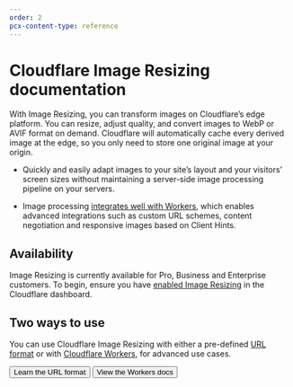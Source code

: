 ```yaml
---
order: 2
pcx-content-type: reference
---
```


# Cloudflare Image Resizing documentation

With Image Resizing, you can transform images on Cloudflare’s edge platform. You can resize, adjust quality, and convert images to WebP or AVIF format on demand. Cloudflare will automatically cache every derived image at the edge, so you only need to store one original image at your origin.

- Quickly and easily adapt images to your site’s layout and your visitors’ screen sizes without maintaining a server-side image processing pipeline on your servers.

- Image processing [integrates well with Workers](/resizing-with-workers), which enables advanced integrations such as custom URL schemes, content negotiation and responsive images based on Client Hints.

## Availability

Image Resizing is currently available for Pro, Business and Enterprise customers. To begin, ensure you have [enabled Image Resizing](/enable-image-resizing) in the Cloudflare dashboard.

## Two ways to use

You can use Cloudflare Image Resizing with either a pre-defined [URL format](/url-format) or with [Cloudflare Workers](/resizing-with-workers), for advanced use cases. 

<ButtonGroup>
  <Button type="primary" href="/url-format">Learn the URL format</Button>
  <Button type="secondary" href="/resizing-with-workers">View the Workers docs</Button>
</ButtonGroup>
